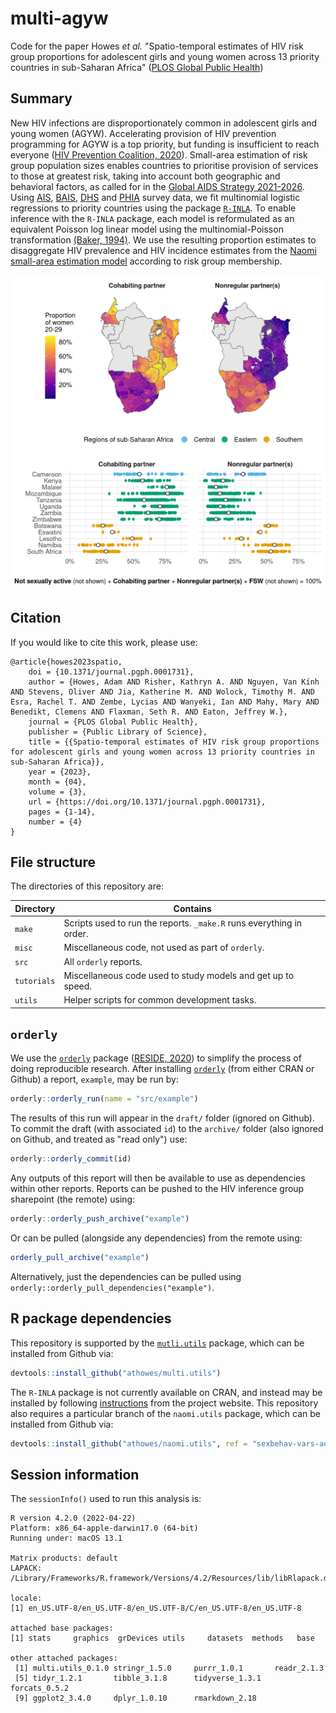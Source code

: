 # multi-agyw

Code for the paper Howes *et al.* "Spatio-temporal estimates of HIV risk group proportions for adolescent girls and young women across 13 priority countries in sub-Saharan Africa" ([PLOS Global Public Health](https://journals.plos.org/globalpublichealth/article?id=10.1371/journal.pgph.0001731))

## Summary

New HIV infections are disproportionately common in adolescent girls and young women (AGYW).
Accelerating provision of HIV prevention programming for AGYW is a top priority, but funding is insufficient to reach everyone ([HIV Prevention Coalition, 2020](https://hivpreventioncoalition.unaids.org/wp-content/uploads/2020/06/Decision-making-aide-AGYW-investment-Version-March-2020-Final.pdf)).
Small-area estimation of risk group population sizes enables countries to prioritise provision of services to those at greatest risk, taking into account both geographic and behavioral factors, as called for in the [Global AIDS Strategy 2021-2026](https://www.unaids.org/en/Global-AIDS-Strategy-2021-2026).
Using [AIS](https://dhsprogram.com/methodology/survey-types/ais.cfm), [BAIS](https://baisv20.com/), [DHS](https://dhsprogram.com/) and [PHIA](https://phia.icap.columbia.edu/) survey data, we fit multinomial logistic regressions to priority countries using the package [`R-INLA`](https://www.r-inla.org/).
To enable inference with the `R-INLA` package, each model is reformulated as an equivalent Poisson log linear model using the multinomial-Poisson transformation [(Baker, 1994)](https://www.jstor.org/stable/2348134?seq=1#metadata_info_tab_contents).
We use the resulting proportion estimates to disaggregate HIV prevalence and HIV incidence estimates from the [Naomi small-area estimation model](https://github.com/mrc-ide/naomi) according to risk group membership.

![This figure is produced by the report `plot_aids-abstract`](aids-abstract.png)

## Citation

If you would like to cite this work, please use:

```
@article{howes2023spatio,
    doi = {10.1371/journal.pgph.0001731},
    author = {Howes, Adam AND Risher, Kathryn A. AND Nguyen, Van Kính AND Stevens, Oliver AND Jia, Katherine M. AND Wolock, Timothy M. AND Esra, Rachel T. AND Zembe, Lycias AND Wanyeki, Ian AND Mahy, Mary AND Benedikt, Clemens AND Flaxman, Seth R. AND Eaton, Jeffrey W.},
    journal = {PLOS Global Public Health},
    publisher = {Public Library of Science},
    title = {{Spatio-temporal estimates of HIV risk group proportions for adolescent girls and young women across 13 priority countries in sub-Saharan Africa}},
    year = {2023},
    month = {04},
    volume = {3},
    url = {https://doi.org/10.1371/journal.pgph.0001731},
    pages = {1-14},
    number = {4}
}
```

## File structure

The directories of this repository are:

| Directory   | Contains |
|-------------|--------------|
| `make`      | Scripts used to run the reports. `_make.R` runs everything in order. |
| `misc`      | Miscellaneous code, not used as part of `orderly`. |
| `src`       | All `orderly` reports. |
| `tutorials` | Miscellaneous code used to study models and get up to speed. |
| `utils`     | Helper scripts for common development tasks. |

## `orderly`

We use the [`orderly`](https://github.com/vimc/orderly) package ([RESIDE, 2020](https://reside-ic.github.io/)) to simplify the process of doing reproducible research.
After installing [`orderly`](https://github.com/vimc/orderly) (from either CRAN or Github) a report, `example`, may be run by:

```r
orderly::orderly_run(name = "src/example")
```

The results of this run will appear in the `draft/` folder (ignored on Github).
To commit the draft (with associated `id`) to the `archive/` folder (also ignored on Github, and treated as "read only") use:

```r
orderly::orderly_commit(id)
```

Any outputs of this report will then be available to use as dependencies within other reports.
Reports can be pushed to the HIV inference group sharepoint (the remote) using:

```r
orderly::orderly_push_archive("example")
```

Or can be pulled (alongside any dependencies) from the remote using:

```r
orderly_pull_archive("example")
```

Alternatively, just the dependencies can be pulled using `orderly::orderly_pull_dependencies("example")`.

## R package dependencies

This repository is supported by the [`mutli.utils`](https://github.com/athowes/multi.utils) package, which can be installed from Github via:

```r
devtools::install_github("athowes/multi.utils")
```

The `R-INLA` package is not currently available on CRAN, and instead may be installed by following [instructions](https://www.r-inla.org/download-install) from the project website.
This repository also requires a particular branch of the `naomi.utils` package, which can be installed from Github via:

```r
devtools::install_github("athowes/naomi.utils", ref = "sexbehav-vars-adam")
```

## Session information

The `sessionInfo()` used to run this analysis is:

```
R version 4.2.0 (2022-04-22)
Platform: x86_64-apple-darwin17.0 (64-bit)
Running under: macOS 13.1

Matrix products: default
LAPACK: /Library/Frameworks/R.framework/Versions/4.2/Resources/lib/libRlapack.dylib

locale:
[1] en_US.UTF-8/en_US.UTF-8/en_US.UTF-8/C/en_US.UTF-8/en_US.UTF-8

attached base packages:
[1] stats     graphics  grDevices utils     datasets  methods   base     

other attached packages:
 [1] multi.utils_0.1.0 stringr_1.5.0     purrr_1.0.1       readr_2.1.3      
 [5] tidyr_1.2.1       tibble_3.1.8      tidyverse_1.3.1   forcats_0.5.2    
 [9] ggplot2_3.4.0     dplyr_1.0.10      rmarkdown_2.18
```
